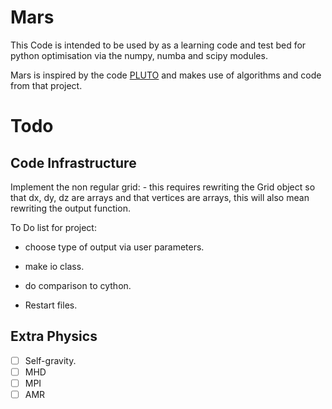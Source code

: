 
# Mars

This Code is intended to be used by as a learning code and test bed for python optimisation via the numpy, numba and scipy modules.

Mars is inspired by the code [PLUTO](http://plutocode.ph.unito.it/) and makes use of algorithms and code from that project.


# Todo

## Code Infrastructure

Implement the non regular grid:
    - this requires rewriting the Grid object so that dx, dy, dz are arrays
    and that vertices are arrays, this will also mean rewriting the output function.

To Do list for project:

- choose type of output via user parameters.

- make io class.

- do comparison to cython.

- Restart files.


Extra Physics
-------------
- [ ] Self-gravity.
- [ ] MHD
- [ ] MPI
- [ ] AMR

